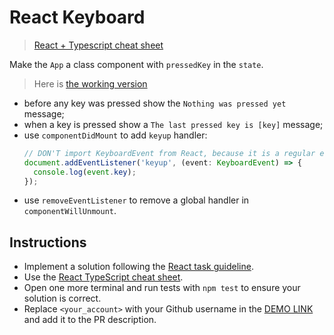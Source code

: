 # React Keyboard

> [React + Typescript cheat sheet](https://mate-academy.github.io/fe-program/js/extra/react-typescript)

Make the `App` a class component with `pressedKey` in the `state`.

> Here is [the working version](https://mate-academy.github.io/react_keyboard/)

- before any key was pressed show the `Nothing was pressed yet` message;
- when a key is pressed show a `The last pressed key is [key]` message;
- use `componentDidMount` to add `keyup` handler:
    ```ts
    // DON'T import KeyboardEvent from React, because it is a regular event
    document.addEventListener('keyup', (event: KeyboardEvent) => {
      console.log(event.key);
    });
    ```
- use `removeEventListener` to remove a global handler in `componentWillUnmount`.

## Instructions

- Implement a solution following the [React task guideline](https://github.com/mate-academy/react_task-guideline#react-tasks-guideline).
- Use the [React TypeScript cheat sheet](https://mate-academy.github.io/fe-program/js/extra/react-typescript).
- Open one more terminal and run tests with `npm test` to ensure your solution is correct.
- Replace `<your_account>` with your Github username in the [DEMO LINK](https://anton-iskryk.github.io/react_keyboard/) and add it to the PR description.
